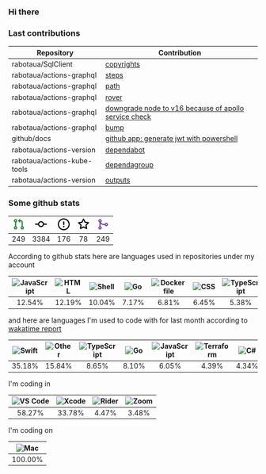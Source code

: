 ### Hi there

### Last contributions

| Repository                  | Contribution                                                                                                 |
| --------------------------- | ------------------------------------------------------------------------------------------------------------ |
| rabotaua/SqlClient          | [copyrights](https://github.com/rabotaua/SqlClient/pull/3)                                                   |
| rabotaua/actions-graphql    | [steps](https://github.com/rabotaua/actions-graphql/pull/18)                                                 |
| rabotaua/actions-graphql    | [path](https://github.com/rabotaua/actions-graphql/pull/17)                                                  |
| rabotaua/actions-graphql    | [rover](https://github.com/rabotaua/actions-graphql/pull/16)                                                 |
| rabotaua/actions-graphql    | [downgrade node to v16 because of apollo service check](https://github.com/rabotaua/actions-graphql/pull/15) |
| rabotaua/actions-graphql    | [bump](https://github.com/rabotaua/actions-graphql/pull/14)                                                  |
| github/docs                 | [github app: generate jwt with powershell](https://github.com/github/docs/pull/30679)                        |
| rabotaua/actions-version    | [dependabot](https://github.com/rabotaua/actions-version/pull/270)                                           |
| rabotaua/actions-kube-tools | [dependagroup](https://github.com/rabotaua/actions-kube-tools/pull/347)                                      |
| rabotaua/actions-version    | [outputs](https://github.com/rabotaua/actions-version/pull/247)                                              |

### Some github stats

| <img src="assets/icons/pullrequest.svg" width="24" height="24" alt="requests" title="requests" /> | <img src="assets/icons/commit.svg" width="24" height="24" alt="commits" title="commits" /> | <img src="assets/icons/issue.svg" width="24" height="24" alt="issues" title="issues" /> | <img src="assets/icons/star.svg" width="24" height="24" alt="stars" title="stars" /> | <img src="assets/icons/merge.svg" width="24" height="24" alt="contributions" title="contributions" /> |
| :-----------------------------------------------------------------------------------------------: | :----------------------------------------------------------------------------------------: | :-------------------------------------------------------------------------------------: | :----------------------------------------------------------------------------------: | :---------------------------------------------------------------------------------------------------: |
|                                                249                                                |                                            3384                                            |                                           176                                           |                                          78                                          |                                                  249                                                  |

According to github stats here are languages used in repositories under my account

| <img src="https://upload.wikimedia.org/wikipedia/commons/9/99/Unofficial_JavaScript_logo_2.svg" width="24" height="24" alt="JavaScript" title="JavaScript" /> | <img src="https://upload.wikimedia.org/wikipedia/commons/6/61/HTML5_logo_and_wordmark.svg" width="24" height="24" alt="HTML" title="HTML" /> | <img src="https://cdn.jsdelivr.net/gh/devicons/devicon/icons/bash/bash-original.svg" width="24" height="24" alt="Shell" title="Shell" /> | <img src="https://upload.wikimedia.org/wikipedia/commons/0/05/Go_Logo_Blue.svg" width="24" height="24" alt="Go" title="Go" /> | <img src="https://cdn.jsdelivr.net/gh/devicons/devicon/icons/docker/docker-original.svg" width="24" height="24" alt="Dockerfile" title="Dockerfile" /> | <img src="https://cdn1.iconfinder.com/data/icons/logotypes/32/badge-css-3-256.png" width="24" height="24" alt="CSS" title="CSS" /> | <img src="https://upload.wikimedia.org/wikipedia/commons/4/4c/Typescript_logo_2020.svg" width="24" height="24" alt="TypeScript" title="TypeScript" /> | <img src="https://cdn.jsdelivr.net/gh/devicons/devicon/icons/csharp/csharp-original.svg" width="24" height="24" alt="C#" title="C#" /> | <img src="https://upload.wikimedia.org/wikipedia/commons/c/c3/Python-logo-notext.svg" width="24" height="24" alt="Python" title="Python" /> | <img src="https://upload.wikimedia.org/wikipedia/commons/2/27/PHP-logo.svg" width="24" height="24" alt="PHP" title="PHP" /> |
| :-----------------------------------------------------------------------------------------------------------------------------------------------------------: | :------------------------------------------------------------------------------------------------------------------------------------------: | :--------------------------------------------------------------------------------------------------------------------------------------: | :---------------------------------------------------------------------------------------------------------------------------: | :----------------------------------------------------------------------------------------------------------------------------------------------------: | :--------------------------------------------------------------------------------------------------------------------------------: | :---------------------------------------------------------------------------------------------------------------------------------------------------: | :------------------------------------------------------------------------------------------------------------------------------------: | :-----------------------------------------------------------------------------------------------------------------------------------------: | :-------------------------------------------------------------------------------------------------------------------------: |
|                                                                             12.54%                                                                            |                                                                    12.19%                                                                    |                                                                  10.04%                                                                  |                                                             7.17%                                                             |                                                                          6.81%                                                                         |                                                                6.45%                                                               |                                                                         5.38%                                                                         |                                                                  4.66%                                                                 |                                                                     4.3%                                                                    |                                                            3.58%                                                            |

and here are languages I'm used to code with for last month according to [wakatime report](https://wakatime.com/@mac)

| <img src="https://cdn.worldvectorlogo.com/logos/swift-15.svg" width="24" height="24" alt="Swift" title="Swift" /> | <img src="https://www.svgrepo.com/show/149905/txt-file-symbol.svg" width="24" height="24" alt="Other" title="Other" /> | <img src="https://upload.wikimedia.org/wikipedia/commons/4/4c/Typescript_logo_2020.svg" width="24" height="24" alt="TypeScript" title="TypeScript" /> | <img src="https://upload.wikimedia.org/wikipedia/commons/0/05/Go_Logo_Blue.svg" width="24" height="24" alt="Go" title="Go" /> | <img src="https://upload.wikimedia.org/wikipedia/commons/9/99/Unofficial_JavaScript_logo_2.svg" width="24" height="24" alt="JavaScript" title="JavaScript" /> | <img src="https://cdn.jsdelivr.net/gh/devicons/devicon/icons/terraform/terraform-original.svg" width="24" height="24" alt="Terraform" title="Terraform" /> | <img src="https://cdn.jsdelivr.net/gh/devicons/devicon/icons/csharp/csharp-original.svg" width="24" height="24" alt="C#" title="C#" /> | <img src="https://upload.wikimedia.org/wikipedia/commons/6/61/HTML5_logo_and_wordmark.svg" width="24" height="24" alt="HTML" title="HTML" /> | <img src="https://upload.wikimedia.org/wikipedia/commons/4/48/Markdown-mark.svg" width="24" height="24" alt="Markdown" title="Markdown" /> | <img src="https://upload.wikimedia.org/wikipedia/commons/4/4b/Bash_Logo_Colored.svg" width="24" height="24" alt="Bash" title="Bash" /> |
| :---------------------------------------------------------------------------------------------------------------: | :--------------------------------------------------------------------------------------------------------------------: | :---------------------------------------------------------------------------------------------------------------------------------------------------: | :---------------------------------------------------------------------------------------------------------------------------: | :-----------------------------------------------------------------------------------------------------------------------------------------------------------: | :--------------------------------------------------------------------------------------------------------------------------------------------------------: | :------------------------------------------------------------------------------------------------------------------------------------: | :------------------------------------------------------------------------------------------------------------------------------------------: | :----------------------------------------------------------------------------------------------------------------------------------------: | :------------------------------------------------------------------------------------------------------------------------------------: |
|                                                       35.18%                                                      |                                                         15.84%                                                         |                                                                         8.65%                                                                         |                                                             8.10%                                                             |                                                                             6.05%                                                                             |                                                                            4.39%                                                                           |                                                                  4.34%                                                                 |                                                                     3.17%                                                                    |                                                                    2.82%                                                                   |                                                                  1.83%                                                                 |

I'm coding in

| <img src="https://upload.wikimedia.org/wikipedia/commons/9/9a/Visual_Studio_Code_1.35_icon.svg" width="24" height="24" alt="VS Code" title="VS Code" /> | <img src="https://www.svgrepo.com/show/149905/txt-file-symbol.svg" width="24" height="24" alt="Xcode" title="Xcode" /> | <img src="https://resources.jetbrains.com/storage/products/company/brand/logos/Rider_icon.svg" width="24" height="24" alt="Rider" title="Rider" /> | <img src="https://www.svgrepo.com/show/149905/txt-file-symbol.svg" width="24" height="24" alt="Zoom" title="Zoom" /> |
| :-----------------------------------------------------------------------------------------------------------------------------------------------------: | :--------------------------------------------------------------------------------------------------------------------: | :------------------------------------------------------------------------------------------------------------------------------------------------: | :------------------------------------------------------------------------------------------------------------------: |
|                                                                          58.27%                                                                         |                                                         33.78%                                                         |                                                                        4.47%                                                                       |                                                         3.48%                                                        |

I'm coding on

| <img src="https://upload.wikimedia.org/wikipedia/commons/f/fa/Apple_logo_black.svg" width="24" height="24" alt="Mac" title="Mac" /> |
| :---------------------------------------------------------------------------------------------------------------------------------: |
|                                                               100.00%                                                               |
